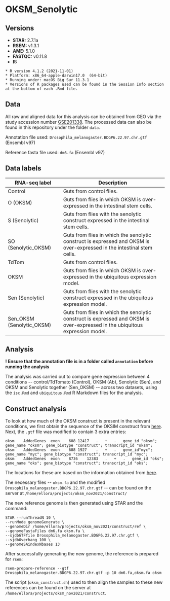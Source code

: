 # OKSM_Senolytic

## Versions
* **STAR:** 2.7.1a
* **RSEM:** v1.3.1
* **AME:** 5.1.0
* **FASTQC:** v0.11.8
* **R:** 
```
* R version 4.1.2 (2021-11-01)
* Platform: x86_64-apple-darwin17.0  (64-bit)
* Running under: macOS Big Sur 11.3.1
* Versions of R packages used can be found in the Session Info section at the bottom of each .Rmd file.
```
## Data
All raw and aligned data for this analysis can be obtained from GEO via the study accession number [GSE201338](https://www.ncbi.nlm.nih.gov/geo/query/acc.cgi?acc=GSE201338). The processed data can also be found in this repository under the folder `data`.

Annotation file used: `Drosophila_melanogaster.BDGP6.22.97.chr.gtf` (Ensembl v97)

Reference fasta file used: `dm6.fa` (Ensembl v97)

## Data labels
RNA-seq label|Description
---|---
Control| Guts from control flies.
O (OKSM)|Guts from flies in which OKSM is over-expressed in the intestinal stem cells.
S (Senolytic)|Guts from flies with the senolytic construct expressed in the intestinal stem cells.
SO (Senolytic_OKSM)|Guts from flies in which the senolytic construct is expressed and OKSM is over-expressed in the intestinal stem cells.
TdTom| Guts from control flies.
OKSM| Guts from flies in which OKSM is over-expressed in the ubiquitous expression model.
Sen (Senolytic)|Guts from flies with the senolytic construct expressed in the ubiquitous expression model.
Sen_OKSM (Senolytic_OKSM)|Guts from flies in which the senolytic construct is expressed and OKSM is over-expressed in the ubiquitous expression model.

## Analysis
**! Ensure that the annotation file is in a folder called `annotation` before running the analysis**

The analysis was carried out to compare gene expression between 4 conditions -- control/TdTomato (Control), OKSM (Ab), Senolytic (Sen), and OKSM and Senolytic together (Sen_OKSM) -- across two datasets, using the `isc.Rmd` and `ubiquitous.Rmd` R Markdown files for the analysis. 

## Construct analysis
To look at how much of the OKSM construct is present in the relevant conditions, we first obtain the sequence of the OKSIM construct from [here](https://www.addgene.org/24603/sequences/). Next, the `.gtf` file was modified to contain 3 extra entries:
```
oksm	AddedGenes	exon	608	12417	.	+	.	gene_id "oksm"; gene_name "oksm"; gene_biotype "construct"; transcript_id "oksm";
oksm	AddedGenes	exon	608	1927	.	+	.	gene_id"myc"; gene_name "myc"; gene_biotype "construct"; transcript_id "myc";
oksm	AddedGenes	exon	8736	12383	.	+	.	gene_id "oks"; gene_name "oks"; gene_biotype "construct"; transcript_id "oks";
```
The locations for these are based on the information obtained from [here](https://www.addgene.org/browse/sequence/172960/).

The necessary files -- `oksm.fa` and the modified `Drosophila_melanogaster.BDGP6.22.97.chr.gtf` -- can be found on the server at `/home/ellora/projects/oksm_nov2021/construct/`

The new reference genome is then generated using STAR and the command:

```
STAR --runThreadN 10 \
--runMode genomeGenerate \
--genomeDir /home/ellora/projects/oksm_nov2021/construct/ref \
--genomeFastaFiles dm6.fa oksm.fa \
--sjdbGTFfile Drosophila_melanogaster.BDGP6.22.97.chr.gtf \
--sjdbOverhang 100 \
--genomeSAindexNbases 13
```

After successfully generating the new genome, the reference is prepared for `rsem`:
```
rsem-prepare-reference --gtf Drosophila_melanogaster.BDGP6.22.97.chr.gtf -p 10 dm6.fa,oksm.fa oksm
```

The script (`oksm_construct.sh`) used to then align the samples to these new references can be found on the server at `/home/ellora/projects/oksm_nov2021/construct`. 